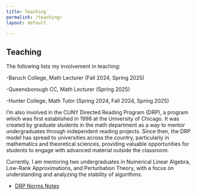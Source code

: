 ```yaml
---
title: Teaching
permalink: /teaching/
layout: default

---
```

## Teaching
The following lists my involvement  in teaching:

-Baruch College, Math Lecturer  (Fall 2024, Spring 2025)

-Queensborough CC, Math Lecturer (Spring 2025)

-Hunter College, Math Tutor (Spring 2024, Fall 2024, Spring 2025)

I’m also involved in the CUNY Directed Reading Program (DRP), a program which was first established in 1998 at the University of Chicago. It was created by graduate students in the math department as a way to mentor undergraduates through independent reading projects. Since then, the DRP model has spread to universities across the country, particularly in mathematics and theoretical sciences, providing valuable opportunities for students to engage with advanced material outside the classroom. 

Currently, I am mentoring two undergraduates in Numerical Linear Algebra, Low-Rank Approximations, and Perturbation Theory, with a focus on understanding and analyzing the stability of algorithms. 

- [DRP Norms Notes](teaching/drp/norms/) 
